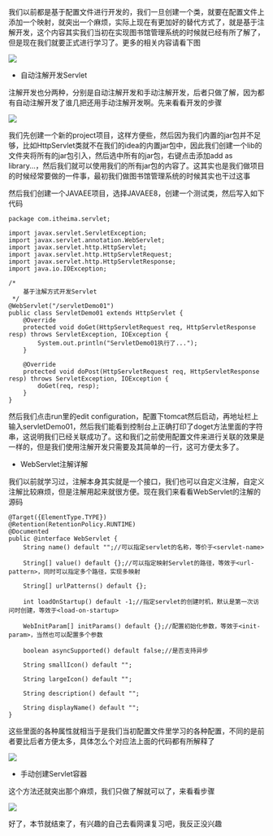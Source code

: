 我们以前都是基于配置文件进行开发的，我们一旦创建一个类，就要在配置文件上添加一个映射，就突出一个麻烦，实际上现在有更加好的替代方式了，就是基于注解开发，这个内容其实我们当初在实现图书馆管理系统的时候就已经有所了解了，但是现在我们就要正式进行学习了。更多的相关内容请看下图

![](D:/Rolin的学习笔记/youdaonote-pull/youdaonote/youdaonote-images/WEBRESOURCEeac6b1e1383138a6980ed4c2d6a5441a.png)

- 自动注解开发Servlet

注解开发也分两种，分别是自动注解开发和手动注解开发，后者只做了解，因为都有自动注解开发了谁几把还用手动注解开发啊。先来看看开发的步骤

![](D:/Rolin的学习笔记/youdaonote-pull/youdaonote/youdaonote-images/WEBRESOURCE9080c5c92f85c6ace7a1cfd75944a6b5.png)

我们先创建一个新的project项目，这样方便些，然后因为我们内置的jar包并不足够，比如HttpServlet类就不在我们的idea的内置jar包中，因此我们创建一个lib的文件夹将所有的jar包引入，然后选中所有的jar包，右键点击添加add as library...，然后我们就可以使用我们的所有jar包的内容了。这其实也是我们做项目的时候经常要做的一件事，最初我们做图书馆管理系统的时候其实也干过这事

然后我们创建一个JAVAEE项目，选择JAVAEE8，创建一个测试类，然后写入如下代码

```
package com.itheima.servlet;

import javax.servlet.ServletException;
import javax.servlet.annotation.WebServlet;
import javax.servlet.http.HttpServlet;
import javax.servlet.http.HttpServletRequest;
import javax.servlet.http.HttpServletResponse;
import java.io.IOException;

/*
    基于注解方式开发Servlet
 */
@WebServlet("/servletDemo01")
public class ServletDemo01 extends HttpServlet {
    @Override
    protected void doGet(HttpServletRequest req, HttpServletResponse resp) throws ServletException, IOException {
        System.out.println("ServletDemo01执行了...");
    }

    @Override
    protected void doPost(HttpServletRequest req, HttpServletResponse resp) throws ServletException, IOException {
        doGet(req, resp);
    }
}

```

然后我们点击run里的edit configuration，配置下tomcat然后启动，再地址栏上输入servletDemo01，然后我们能看到控制台上正确打印了doget方法里面的字符串，这说明我们已经关联成功了。这和我们之前使用配置文件来进行关联的效果是一样的，但是我们使用注解开发只需要及其简单的一行，这可方便太多了。

- WebServlet注解详解

我们以前就学习过，注解本身其实就是一个接口，我们也可以自定义注解，自定义注解比较麻烦，但是注解用起来就很方便。现在我们来看看WebServlet的注解的源码

```
@Target({ElementType.TYPE})
@Retention(RetentionPolicy.RUNTIME)
@Documented
public @interface WebServlet {
    String name() default "";//可以指定servlet的名称，等价于<servlet-name>

    String[] value() default {};//可以指定映射Servlet的路径，等效于<url-pattern>，同时可以指定多个路径，实现多映射

    String[] urlPatterns() default {};

    int loadOnStartup() default -1;//指定servlet的创建时机，默认是第一次访问时创建，等效于<load-on-startup>

    WebInitParam[] initParams() default {};//配置初始化参数，等效于<init-param>，当然也可以配置多个参数

    boolean asyncSupported() default false;//是否支持异步

    String smallIcon() default "";

    String largeIcon() default "";

    String description() default "";

    String displayName() default "";
}
```

这些里面的各种属性就相当于是我们当初配置文件里学习的各种配置，不同的是前者要比后者方便太多，具体怎么个对应法上面的代码都有所解释了

![](D:/Rolin的学习笔记/youdaonote-pull/youdaonote/youdaonote-images/WEBRESOURCE176bae1dc850834195a735078346d6be.png)

- 手动创建Servlet容器

这个方法还就突出那个麻烦，我们只做了解就可以了，来看看步骤

![](D:/Rolin的学习笔记/youdaonote-pull/youdaonote/youdaonote-images/WEBRESOURCE3807420ef335a2968c3b69d004e94c56.png)

好了，本节就结束了，有兴趣的自己去看网课复习吧，我反正没兴趣

